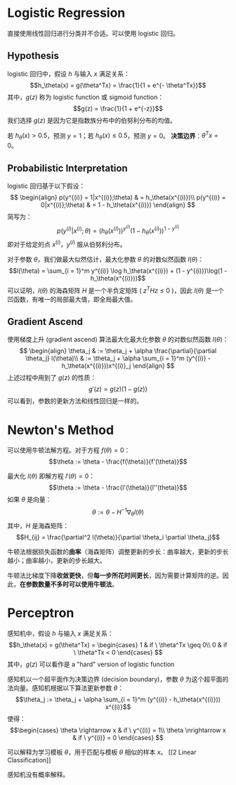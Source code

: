# Logistic Regression
直接使用线性回归进行分类并不合适。可以使用 logistic 回归。
## Hypothesis
 logistic 回归中，假设 $h$ 与输入 $x$ 满足关系：
$$h_\theta(x) = g(\theta^Tx) = \frac{1}{1 + e^{- \theta^Tx}}$$
其中，$g(z)$ 称为 logistic function 或 sigmoid function：
$$g(z) = \frac{1}{1 + e^{-z}}$$
我们选择 $g(z)$ 是因为它是指数族分布中的伯努利分布的均值。

若 $h_\theta(x) > 0.5$，预测 $y = 1$；若 $h_\theta(x) \leq 0.5$，预测 $y = 0$。
**决策边界**：$\theta^T x = 0$。

## Probabilistic Interpretation
 logistic 回归基于以下假设：
$$
\begin{align}
p(y^{(i)} = 1|x^{(i)};\theta) & = h_\theta(x^{(i)})\\
p(y^{(i)} = 0|x^{(i)};\theta) & = 1 - h_\theta(x^{(i)})
\end{align}
$$
简写为：
$$p(y^{(i)}|x^{(i)};\theta) = (h_\theta(x^{(i)}))^{y^{(i)}}(1 - h_\theta(x^{(i)}))^{1 - y^{(i)}}$$
即对于给定的点 $x^{(i)}$，$y^{(i)}$ 服从伯努利分布。

对于参数 $\theta$，我们做最大似然估计，最大化参数 $\theta$ 的对数似然函数 $l(\theta)$：
$$l(\theta) = \sum_{i = 1}^m y^{(i)} \log h_\theta(x^{(i)}) + (1 - y^{(i)})\log(1 - h_\theta(x^{(i)}))$$
可以证明，$l(\theta)$ 的海森矩阵 $H$ 是一个半负定矩阵 ( $z^THz \leq 0$ )，因此 $l(\theta)$ 是一个凹函数，有唯一的局部最大值，即全局最大值。

## Gradient Ascend
使用梯度上升 (gradient ascend) 算法最大化最大化参数 $\theta$ 的对数似然函数 $l(\theta)$：
$$
\begin{align}
\theta_j & := \theta_j + \alpha \frac{\partial}{\partial \theta_j} l(\theta)\\
& := \theta_j + \alpha \sum_{i = 1}^m (y^{(i)} - h_\theta(x^{(i)}))x^{(i)}_j
\end{align}
$$
上述过程中用到了 $g(z)$ 的性质：
$$g'(z) = g(z)(1-g(z))$$
可以看到，参数的更新方法和线性回归是一样的。

# Newton's Method
可以使用牛顿法解方程。对于方程 $f(\theta) = 0$：
$$\theta := \theta - \frac{f(\theta)}{f'(\theta)}$$

最大化 $l(\theta)$ 即解方程 $l'(\theta) = 0$：
$$\theta := \theta - \frac{l'(\theta)}{l''(theta)}$$
如果 $\theta$ 是向量：
$$\theta := \theta - H^{-1} \nabla_\theta l(\theta)$$
其中，$H$ 是海森矩阵：
$$H_{ij} = \frac{\partial^2 l(\theta)}{\partial \theta_i \partial \theta_j}$$

牛顿法根据损失函数的**曲率**（海森矩阵）调整更新的步长：曲率越大，更新的步长越小；曲率越小，更新的步长越大。

牛顿法比梯度下降**收敛更快**，但**每一步所花时间更长**，因为需要计算矩阵的逆。因此，**在参数数量不多时可以使用牛顿法**。

# Perceptron
感知机中，假设 $h$ 与输入 $x$ 满足关系：
$$h_\theta(x) = g(\theta^Tx) = \begin{cases}
1 & if \ \theta^Tx \geq 0\\
0 & if \ \theta^Tx < 0
\end{cases}
$$
其中，$g(z)$ 可以看作是 a "hard" version of logistic function

感知机以一个超平面作为决策边界 (decision boundary)，参数 $\theta$ 为这个超平面的法向量。感知机根据以下算法更新参数 $\theta$：
$$\theta_j := \theta_j + \alpha \sum_{i = 1}^m (y^{(i)} - h_\theta(x^{(i)})) x^{(i)}$$
使得：
$$\begin{cases}
\theta \rightarrow x & if \ y^{(i)} = 1\\
\theta \nrightarrow x & if \ y^{(i)} = 0
\end{cases}
$$

可以解释为学习模板 $\theta$，用于匹配与模板 $\theta$ 相似的样本 $x$。
[[2 Linear Classification]]

感知机没有概率解释。